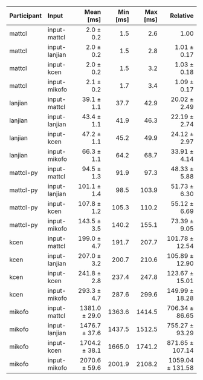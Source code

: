 | Participant | Input | Mean [ms] | Min [ms] | Max [ms] | Relative |
|:---|:---|---:|---:|---:|---:|
| mattcl | input-mattcl | 2.0 ± 0.2 | 1.5 | 2.6 | 1.00 |
| mattcl | input-lanjian | 2.0 ± 0.2 | 1.5 | 2.8 | 1.01 ± 0.17 |
| mattcl | input-kcen | 2.0 ± 0.2 | 1.5 | 3.2 | 1.03 ± 0.18 |
| mattcl | input-mikofo | 2.1 ± 0.2 | 1.7 | 3.4 | 1.09 ± 0.17 |
| lanjian | input-mattcl | 39.1 ± 1.1 | 37.7 | 42.9 | 20.02 ± 2.49 |
| lanjian | input-lanjian | 43.4 ± 1.1 | 41.9 | 46.3 | 22.19 ± 2.74 |
| lanjian | input-kcen | 47.2 ± 1.1 | 45.2 | 49.9 | 24.12 ± 2.97 |
| lanjian | input-mikofo | 66.3 ± 1.1 | 64.2 | 68.7 | 33.91 ± 4.14 |
| mattcl-py | input-mattcl | 94.5 ± 1.3 | 91.9 | 97.3 | 48.33 ± 5.88 |
| mattcl-py | input-lanjian | 101.1 ± 1.4 | 98.5 | 103.9 | 51.73 ± 6.30 |
| mattcl-py | input-kcen | 107.8 ± 1.2 | 105.3 | 110.2 | 55.12 ± 6.69 |
| mattcl-py | input-mikofo | 143.5 ± 3.5 | 140.2 | 155.1 | 73.39 ± 9.05 |
| kcen | input-mattcl | 199.0 ± 4.7 | 191.7 | 207.7 | 101.78 ± 12.54 |
| kcen | input-lanjian | 207.0 ± 3.2 | 200.7 | 210.6 | 105.89 ± 12.90 |
| kcen | input-kcen | 241.8 ± 2.8 | 237.4 | 247.8 | 123.67 ± 15.01 |
| kcen | input-mikofo | 293.3 ± 4.7 | 287.6 | 299.6 | 149.99 ± 18.28 |
| mikofo | input-mattcl | 1381.0 ± 29.0 | 1363.6 | 1414.5 | 706.34 ± 86.65 |
| mikofo | input-lanjian | 1476.7 ± 37.6 | 1437.5 | 1512.5 | 755.27 ± 93.29 |
| mikofo | input-kcen | 1704.2 ± 38.1 | 1665.0 | 1741.2 | 871.65 ± 107.14 |
| mikofo | input-mikofo | 2070.6 ± 59.6 | 2001.9 | 2108.2 | 1059.04 ± 131.58 |
